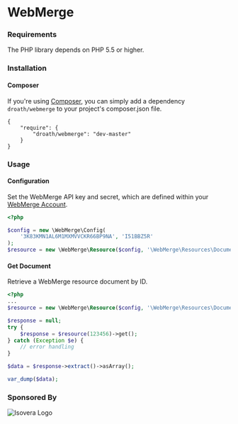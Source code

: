 WebMerge
===

### Requirements

The PHP library depends on PHP 5.5 or higher.

### Installation

#### Composer

If you're using [Composer](http://getcomposer.org/), you can simply add a dependency `droath/webmerge` to your project's composer.json file.

    {
        "require": {
            "droath/webmerge": "dev-master"
        }
    }

### Usage

#### Configuration
Set the WebMerge API key and secret, which are defined within your [WebMerge Account](https://www.webmerge.me/manage/login).

```php
<?php

$config = new \WebMerge\Config(
    '3K83KMN1AL6M1MXMVVCKR66BP9NA', 'I51BBZ5R'
);
$resource = new \WebMerge\Resource($config, '\WebMerge\Resources\Document');
```

#### Get Document
Retrieve a WebMerge resource document by ID.

```php
<?php
...
$resource = new \WebMerge\Resource($config, '\WebMerge\Resources\Document');

$response = null;
try {
    $response = $resource(123456)->get();
} catch (Exception $e) {
    // error handling
}

$data = $response->extract()->asArray();

var_dump($data);
```

### Sponsored By
![Isovera Logo](https://i.imgur.com/dLlbXwR.png)
